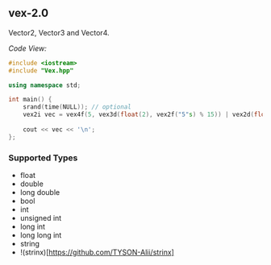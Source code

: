 ## vex-2.0

Vector2, Vector3 and Vector4.

_Code View:_
```cpp
#include <iostream>
#include "Vex.hpp"

using namespace std;

int main() {
    srand(time(NULL)); // optional
    vex2i vec = vex4f(5, vex3d(float(2), vex2f("5"s) % 15)) | vex2d(float(3), int(8)) * vex3d(0.f, vex2f(53)); // works!!
    
    cout << vec << '\n';
};
```

### Supported Types
- float
- double
- long double
- bool
- int
- unsigned int
- long int
- long long int
- string
- !(strinx)[https://github.com/TYSON-Alii/strinx]
